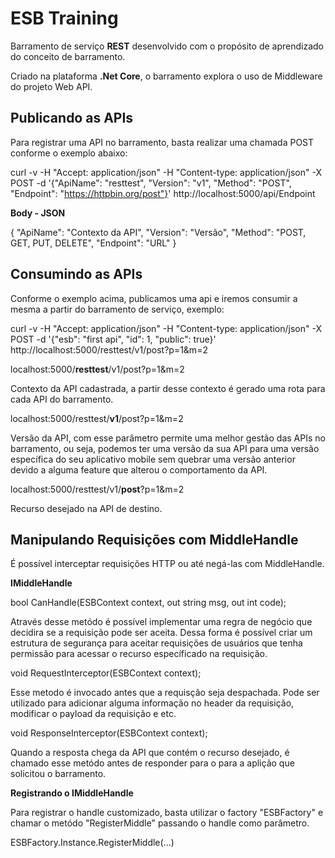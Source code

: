ESB Training
===================


Barramento de serviço **REST** desenvolvido com o propósito de aprendizado do conceito de barramento.

Criado na plataforma **.Net Core**, o barramento explora o uso de Middleware do projeto Web API.

Publicando as APIs
-------
Para registrar uma API no barramento, basta realizar uma chamada POST conforme o exemplo abaixo:


curl -v -H "Accept: application/json" -H "Content-type: application/json" -X POST -d '{"ApiName": "resttest", "Version": "v1", "Method": "POST", "Endpoint": "https://httpbin.org/post"}'  http://localhost:5000/api/Endpoint

**Body - JSON**

{
  "ApiName": "Contexto da API",
  "Version": "Versão",
  "Method": "POST, GET, PUT, DELETE",
  "Endpoint": "URL"
}

Consumindo as APIs
-------
Conforme o exemplo acima, publicamos uma api e iremos consumir a mesma a partir do barramento de serviço, exemplo:

curl -v -H "Accept: application/json" -H "Content-type: application/json" -X POST -d '{"esb": "first api", "id": 1, "public": true}'  http://localhost:5000/resttest/v1/post?p=1&m=2

localhost:5000/**resttest**/v1/post?p=1&m=2

Contexto da API cadastrada, a partir desse contexto é gerado uma rota para cada API do barramento.

localhost:5000/resttest/**v1**/post?p=1&m=2

Versão da API, com esse parâmetro permite uma melhor gestão das APIs no barramento, ou seja, podemos ter uma versão da sua API para uma versão específica do seu aplicativo mobile sem quebrar uma versão anterior devido a alguma feature que alterou o comportamento da API.

localhost:5000/resttest/v1/**post**?p=1&m=2

Recurso desejado na API de destino.

Manipulando Requisições com MiddleHandle
-------

É possível interceptar requisições HTTP ou até negá-las com MiddleHandle.

**IMiddleHandle**

bool CanHandle(ESBContext context, out string msg, out int code);

Através desse metódo é possível implementar uma regra de negócio que decidira se a requisição pode ser aceita.
Dessa forma é possível criar um estrutura de segurança para aceitar requisições de usuários que tenha permissão para
acessar o recurso específicado na requisição.

void RequestInterceptor(ESBContext context);

Esse metodo é invocado antes que a requisção seja despachada. Pode ser utilizado para adicionar alguma informação no header
da requisição, modificar o payload da requisição e etc.

void ResponseInterceptor(ESBContext context);

Quando a resposta chega da API que contém o recurso desejado, é chamado esse metódo antes de responder para o
para a aplição que solicitou o barramento.

**Registrando o IMiddleHandle**

Para registrar o handle customizado, basta utilizar o factory "ESBFactory" e chamar o metódo "RegisterMiddle" passando o handle como parâmetro.

ESBFactory.Instance.RegisterMiddle(...)
